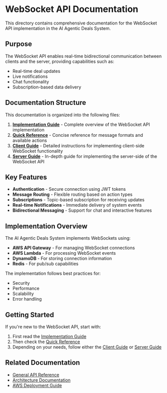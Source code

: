 # WebSocket API Documentation

This directory contains comprehensive documentation for the WebSocket API implementation in the AI Agentic Deals System.

## Purpose

The WebSocket API enables real-time bidirectional communication between clients and the server, providing capabilities such as:

- Real-time deal updates
- Live notifications
- Chat functionality
- Subscription-based data delivery

## Documentation Structure

This documentation is organized into the following files:

1. [**Implementation Guide**](implementation_guide.md) - Complete overview of the WebSocket API implementation
2. [**Quick Reference**](quick_reference.md) - Concise reference for message formats and available actions
3. [**Client Guide**](client_guide.md) - Detailed instructions for implementing client-side WebSocket functionality
4. [**Server Guide**](server_guide.md) - In-depth guide for implementing the server-side of the WebSocket API

## Key Features

- **Authentication** - Secure connection using JWT tokens
- **Message Routing** - Flexible routing based on action types
- **Subscriptions** - Topic-based subscription for receiving updates
- **Real-time Notifications** - Immediate delivery of system events
- **Bidirectional Messaging** - Support for chat and interactive features

## Implementation Overview

The AI Agentic Deals System implements WebSockets using:

- **AWS API Gateway** - For managing WebSocket connections
- **AWS Lambda** - For processing WebSocket events
- **DynamoDB** - For storing connection information
- **Redis** - For pub/sub capabilities

The implementation follows best practices for:
- Security
- Performance
- Scalability
- Error handling

## Getting Started

If you're new to the WebSocket API, start with:

1. First read the [Implementation Guide](implementation_guide.md)
2. Then check the [Quick Reference](quick_reference.md)
3. Depending on your needs, follow either the [Client Guide](client_guide.md) or [Server Guide](server_guide.md)

## Related Documentation

- [General API Reference](../readme.md)
- [Architecture Documentation](../../architecture/architecture.md)
- [AWS Deployment Guide](../../deployment/aws_deployment.md) 